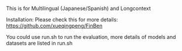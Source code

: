 This is for Multilingual
    (Japanese/Spanish)
and Longcontext

Installation:
Please check this for more details: https://github.com/xueqingpeng/FinBen

You could use run.sh to run the evaluation, more details of models and datasets are listed in run.sh
